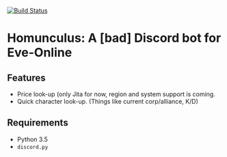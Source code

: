 [![Build Status](https://travis-ci.org/Az4reus/homunculus.svg?branch=master)](https://travis-ci.org/Az4reus/homunculus)

# Homunculus: A [bad] Discord bot for Eve-Online

## Features
- Price look-up (only Jita for now, region and system support is coming. 
- Quick character look-up. (Things like current corp/alliance, K/D)

## Requirements
- Python 3.5
- `discord.py`
